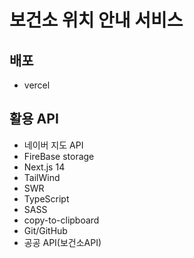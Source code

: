 # 보건소 위치 안내 서비스

## 배포

- vercel

## 활용 API 

- 네이버 지도 API
- FireBase storage
- Next.js 14
- TailWind
- SWR
- TypeScript
- SASS
- copy-to-clipboard
- Git/GitHub
- 공공 API(보건소API)